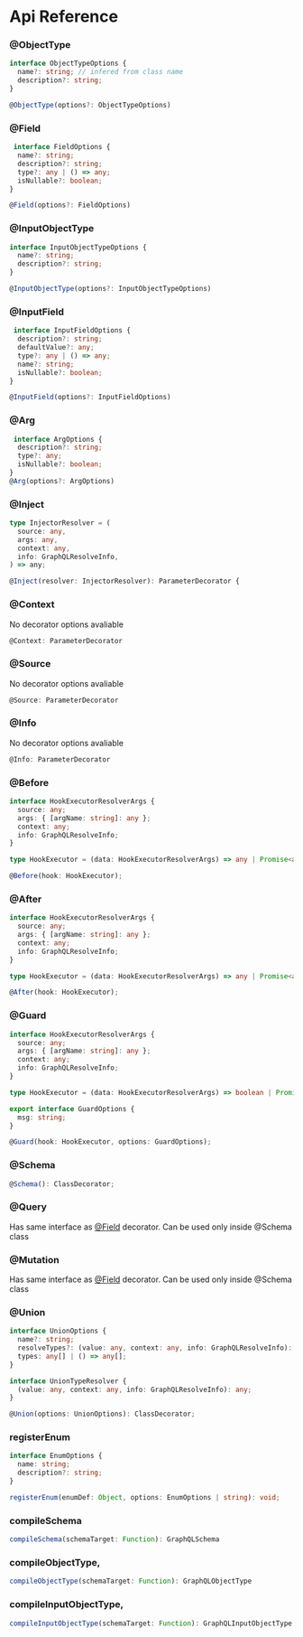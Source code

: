 # Api Reference

### @ObjectType

```typescript
interface ObjectTypeOptions {
  name?: string; // infered from class name
  description?: string;
}

@ObjectType(options?: ObjectTypeOptions)
```

### @Field

```typescript
 interface FieldOptions {
  name?: string;
  description?: string;
  type?: any | () => any;
  isNullable?: boolean;
}

@Field(options?: FieldOptions)
```

### @InputObjectType

```typescript
interface InputObjectTypeOptions {
  name?: string;
  description?: string;
}

@InputObjectType(options?: InputObjectTypeOptions)
```

### @InputField

```typescript
 interface InputFieldOptions {
  description?: string;
  defaultValue?: any;
  type?: any | () => any;
  name?: string;
  isNullable?: boolean;
}

@InputField(options?: InputFieldOptions)
```

### @Arg

```typescript
 interface ArgOptions {
  description?: string;
  type?: any;
  isNullable?: boolean;
}
@Arg(options?: ArgOptions)
```

### @Inject

```typescript
type InjectorResolver = (
  source: any,
  args: any,
  context: any,
  info: GraphQLResolveInfo,
) => any;

@Inject(resolver: InjectorResolver): ParameterDecorator {
```

### @Context

No decorator options avaliable

```typescript
@Context: ParameterDecorator
```

### @Source

No decorator options avaliable

```typescript
@Source: ParameterDecorator
```

### @Info

No decorator options avaliable

```typescript
@Info: ParameterDecorator
```

### @Before

```typescript
interface HookExecutorResolverArgs {
  source: any;
  args: { [argName: string]: any };
  context: any;
  info: GraphQLResolveInfo;
}

type HookExecutor = (data: HookExecutorResolverArgs) => any | Promise<any>;

@Before(hook: HookExecutor);
```

### @After

```typescript
interface HookExecutorResolverArgs {
  source: any;
  args: { [argName: string]: any };
  context: any;
  info: GraphQLResolveInfo;
}

type HookExecutor = (data: HookExecutorResolverArgs) => any | Promise<any>;

@After(hook: HookExecutor);
```

### @Guard

```typescript
interface HookExecutorResolverArgs {
  source: any;
  args: { [argName: string]: any };
  context: any;
  info: GraphQLResolveInfo;
}

type HookExecutor = (data: HookExecutorResolverArgs) => boolean | Promise<boolean>;

export interface GuardOptions {
  msg: string;
}

@Guard(hook: HookExecutor, options: GuardOptions);
```

### @Schema

```typescript
@Schema(): ClassDecorator;
```

### @Query

Has same interface as [@Field](#field) decorator. Can be used only inside @Schema class

### @Mutation

Has same interface as [@Field](#field) decorator. Can be used only inside @Schema class

### @Union

```typescript
interface UnionOptions {
  name?: string;
  resolveTypes?: (value: any, context: any, info: GraphQLResolveInfo): any; // must return type resolvable to one of defined in `types` option
  types: any[] | () => any[];
}

interface UnionTypeResolver {
  (value: any, context: any, info: GraphQLResolveInfo): any;
}

@Union(options: UnionOptions): ClassDecorator;
```

### registerEnum

```typescript
interface EnumOptions {
  name: string;
  description?: string;
}

registerEnum(enumDef: Object, options: EnumOptions | string): void;
```

### compileSchema

```typescript
compileSchema(schemaTarget: Function): GraphQLSchema
```

### compileObjectType,

```typescript
compileObjectType(schemaTarget: Function): GraphQLObjectType
```

### compileInputObjectType,

```typescript
compileInputObjectType(schemaTarget: Function): GraphQLInputObjectType
```
